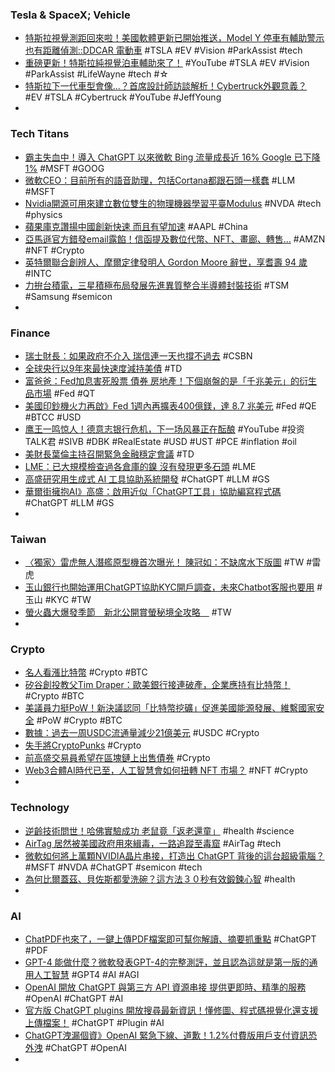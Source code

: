 ### Tesla & SpaceX; Vehicle
- [特斯拉視覺測距回來啦！美國軟體更新已開始推送，Model Y 停車有輔助警示也有距離偵測::DDCAR 電動車](https://www.ddcar.com.tw/article/34717) #TSLA #EV #Vision #ParkAssist #tech
- [重磅更新！特斯拉純視覺泊車輔助來了！](https://www.youtube.com/watch?v=f5GITESdyog) #YouTube #TSLA #EV #Vision #ParkAssist #LifeWayne #tech #☆
- [特斯拉下一代車型會像...？首席設計師訪談解析！Cybertruck外觀意義？](([特斯拉下一代車型會像...？首席設計師訪談解析！Cybertruck外觀意義？](https://www.youtube.com/watch?v=4vjgiPA6kQI))) #EV #TSLA #Cybertruck #YouTube #JeffYoung
-
### Tech Titans
- [霸主失血中！導入 ChatGPT 以來微軟 Bing 流量成長近 16% Google 已下降 1%](https://www.inside.com.tw/article/31127-bing-GPT-4-vs-google-traffic) #MSFT #GOOG
- [微軟CEO：目前所有的語音助理，包括Cortana都跟石頭一樣蠢](https://www.techbang.com/posts/104470-nadella-voice-assistants-like-cortana-are-stupid-as-a-rock) #LLM #MSFT
- [Nvidia開源可用來建立數位雙生的物理機器學習平臺Modulus](https://www.ithome.com.tw/news/156112) #NVDA #tech #physics
- [蘋果庫克讚揚中國創新快速 而且有望加速](https://m.cnyes.com/news/id/5126748) #AAPL #China
- [亞馬遜官方錯發email露餡！信函提及數位代幣、NFT、畫廊、轉售…](https://www.blocktempo.com/coindesk-amazons-nft-plans-teased-in-a-receipt-mailed/) #AMZN #NFT #Crypto
- [英特爾聯合創辨人、摩爾定律發明人 Gordon Moore 辭世，享耆壽 94 歲](https://technews.tw/2023/03/25/gordon-moore-inventor-of-moores-law-dies/) #INTC
- [力拚台積電，三星積極布局發展先進異質整合半導體封裝技術](https://technews.tw/2023/03/25/samsung-actively-deploys-advanced-semiconductor-packaging-technology/) #TSM #Samsung #semicon
-
### Finance
- [瑞士財長：如果政府不介入 瑞信連一天也撐不過去](https://m.cnyes.com/news/id/5126905) #CSBN
- [全球央行以9年來最快速度減持美債](https://news.cnyes.com/news/id/5126900) #TD
- [富爸爸：Fed加息害死股票 債券 房地產！下個崩盤的是「千兆美元」的衍生品市場](https://www.blocktempo.com/robert-kiyosaki-predicts-1-quadrillion-market-crash/) #Fed #QT
- [美國印鈔機火力再啟》Fed 1週內再擴表400億鎂，達 8.7 兆美元](https://www.blocktempo.com/fed-balance-sheet-adds-40b-this-week/) #Fed #QE #BTCC #USD
- [鹰王一鸣惊人！德意志银行危机，下一场风暴正在酝酿](https://www.youtube.com/watch?v=H2NR_Gk7BYA) #YouTube #投资TALK君 #SIVB #DBK #RealEstate #USD #UST #PCE #inflation #oil
- [美財長葉倫主持召開緊急金融穩定會議](https://m.cnyes.com/news/id/5126827) #TD
- [LME：已大規模檢查過各倉庫的鎳 沒有發現更多石頭](https://m.cnyes.com/news/id/5126795) #LME
- [高盛研究用生成式 AI 工具協助系統開發](https://technews.tw/2023/03/25/goldman-sachs-experiments-with-chatgpt-like-ai-to-help-devs-write-code/) #ChatGPT #LLM #GS
- [華爾街擁抱AI》高盛：啟用近似「ChatGPT工具」協助編寫程式碼](https://www.blocktempo.com/goldman-sachs-using-chatgpt-style-a-i-to-assist-developers-writing-code/) #ChatGPT #LLM #GS
-
### Taiwan
- [〈獨家〉雷虎無人潛艦原型機首次曝光！ 陳冠如：不缺席水下版圖](https://news.cnyes.com/news/id/5126987) #TW #雷虎
- [玉山銀行也開始運用ChatGPT協助KYC開戶調查，未來Chatbot客服也要用](https://www.ithome.com.tw/news/156118) #玉山 #KYC #TW
- [螢火蟲大爆發季節　新北公開賞螢秘境全攻略　](https://today.line.me/tw/v2/article/Qw63kgr) #TW
-
### Crypto
- [名人看漲比特幣](https://abmedia.io/dollar-is-no-longer-too-big-to-fail) #Crypto #BTC
- [矽谷創投教父Tim Draper：歐美銀行接連破產，企業應持有比特幣！](https://www.blocktempo.com/tim-draper-tells-businesses-to-hold-btc/) #Crypto #BTC
- [美議員力挺PoW！新決議認同「比特幣挖礦」促進美國能源發展、維繫國家安全](https://www.blocktempo.com/us-congress-introduces-bill-proposing-bitcoin-mining/) #PoW #Crypto #BTC
- [數據：過去一周USDC流通量減少21億美元](https://news.cnyes.com/news/id/5126957) #USDC #Crypto
- [失手將CryptoPunks](https://abmedia.io/cryptopunks-685-burnt) #Crypto
- [前高盛交易員希望在區塊鏈上出售債券](https://news.cnyes.com/news/id/5127010) #Crypto
- [Web3合體AI時代已至，人工智慧會如何扭轉 NFT 市場？](https://www.blocktempo.com/how-will-artificial-intelligence-change-the-nft-market/) #NFT #Crypto
-
### Technology
- [逆齡技術問世！哈佛實驗成功 老鼠竟「返老還童」](https://news.ebc.net.tw/news/world/352495) #health #science
- [AirTag 居然被美國政府用來緝毒，一路追蹤至毒窟](https://www.kocpc.com.tw/archives/485728) #AirTag #tech
- [微軟如何將上萬顆NVIDIA晶片串接，打造出 ChatGPT 背後的這台超級電腦？](https://www.techbang.com/posts/104633-tens-of-thousands-of-nvidia-chips-hundreds-of-millions-of) #MSFT #NVDA #ChatGPT #semicon #tech
- [為何比爾蓋茲、貝佐斯都愛洗碗？這方法３０秒有效鍛鍊心智](https://www.cheers.com.tw/article/article.action?id=5101758) #health
-
### AI
- [ChatPDF也來了，一鍵上傳PDF檔案即可幫你解讀、摘要抓重點](https://www.techbang.com/posts/104607-chatpdf-is-also-coming-one-click-to-upload-the-file-to) #ChatGPT #PDF
- [GPT-4 能做什麼？微軟發表GPT-4的完整測評，並且認為這就是第一版的通用人工智慧](https://www.techbang.com/posts/104938-microsoft-gpt-4-ai) #GPT4 #AI #AGI
- [OpenAI 開放 ChatGPT 與第三方 API 資源串接 提供更即時、精準的服務](https://www.cool3c.com/article/191088) #OpenAI #ChatGPT #AI
- [官方版 ChatGPT plugins 開放搜尋最新資訊！懂修圖、程式碼視覺化還支援上傳檔案！](https://www.kocpc.com.tw/archives/485595) #ChatGPT #Plugin #AI
- [ChatGPT洩漏個資》OpenAI 緊急下線、道歉！1.2%付費版用戶支付資訊恐外洩](https://www.blocktempo.com/openai-says-sorry-for-chatgpt-bug/) #ChatGPT #OpenAI
-